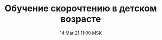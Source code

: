 ---
title: "Обучение скорочтению в детском возрасте"
date: "14 Mar 21 11:00 MSK"
draft: false
speakers: ["aleksei-c"]
---